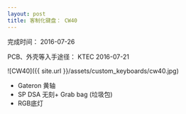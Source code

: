 ```yaml
---
layout: post
title: 客制化键盘： CW40
---
```


完成时间： 2016-07-26

PCB、外壳等入手途径： KTEC 2016-07-21

![CW40]({{ site.url }}/assets/custom_keyboards/cw40.jpg)

* Gateron 黄轴
* SP DSA 无刻+ Grab bag (垃圾包)
* RGB底灯